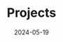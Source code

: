 ---
title: 'Projects'
date: 2024-05-19
type: landing

design:
  # Section spacing
  spacing: '5rem'
---